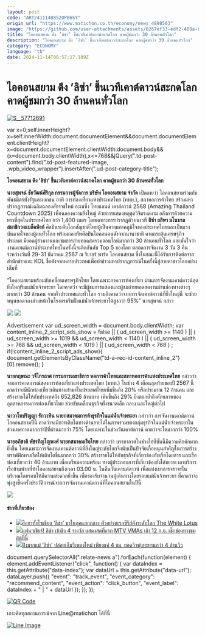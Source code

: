 ```yaml
---
layout: post
code: "ART2411140852OPB6SY"
origin_url: "https://www.matichon.co.th/economy/news_4898503"
image: "https://github.com/user-attachments/assets/0267ef33-edf2-488a-b702-4af5734f2b80"
title: "ไอคอนสยาม ดึง ’ลิซ่า’ ขึ้นเวทีเคาต์ดาวน์สะกดโลก คาดผู้ชมกว่า 30 ล้านคนทั่วโลก"
description: "ไอคอนสยาม ดึง ’ลิซ่า’ ขึ้นเวทีเคาต์ดาวน์สะกดโลก คาดผู้ชมกว่า 30 ล้านคนทั่วโลก"
category: "ECONOMY"
language: "th"
date: 2024-11-14T08:57:17.189Z
---
```


# ไอคอนสยาม ดึง ’ลิซ่า’ ขึ้นเวทีเคาต์ดาวน์สะกดโลก คาดผู้ชมกว่า 30 ล้านคนทั่วโลก

[![](https://www.matichon.co.th/wp-content/uploads/2024/11/S__57712691.jpg "S__57712691")](https://www.matichon.co.th/wp-content/uploads/2024/11/S__57712691.jpg)

var x=0;self.innerHeight?x=self.innerWidth:document.documentElement&&document.documentElement.clientHeight?x=document.documentElement.clientWidth:document.body&&(x=document.body.clientWidth),x<=768&&jQuery(".td-post-content").find(".td-post-featured-image, .wpb\_video\_wrapper").insertAfter(".ud-post-category-title");

**ไอคอนสยาม ดึง ’ลิซ่า’ ขึ้นเวทีเคาต์ดาวน์สะกดโลก คาดผู้ชมกว่า 30 ล้านคนทั่วโลก**

**นายสุพจน์ ชัยวัฒน์ศิริกุล กรรมการผู้จัดการ บริษัท ไอคอนสยาม จำกัด** เปิดเผยว่า ไอคอนสยามร่วมกับพันธมิตรทั้งรัฐและเอกชน อาทิ การท่องเที่ยวแห่งประเทศไทย (ททท.), สภาหอการค้าไทย สร้างมหาปรากฏการณ์เฉลิมฉลองศักราชใหม่ อะเมซิ่ง ไทยแลนด์ เคาต์ดาวน์ 2568 (Amazing Thailand Countdown 2025) เพื่อฉลองความยิ่งใหญ่ ด้วยการแสดงพลุสุดวิจิตรงดงาม อลังการด้วยความยาวที่สุดในประเทศไทย กว่า 1,400 เมตร โดยเฉพาะการปรากฎตัวบนเวที **ลิซ่า ลลิษา มโนบาล สมาชิกวงแบล็คพิงก์** ศิลปินระดับโลกสัญชาติไทยผู้เป็นความภาคภูมิใจของประเทศไทยและเป็นแรงบันดาลใจของผู้คนทั่วโลก พร้อมกองทัพศิลปินไอคอนคนดังจากนานาชาติ คาดกระตุ้นเศรษฐกิจประเทศ มียอดผู้ร่วมงานและชมการถ่ายทอดสดรวมออนไลน์มากกว่า 30 ล้านคนทั่วโลก และมั่นใจว่างานเคานต์ดาวน์ประเทศไทยในครั้งนี้จะติดอันดับ Top 5 ของโลก ตลอดการจัดงาน 3 วัน 3 คืน ระหว่างวันที่ 29-31 ธันวาคม 2567 ณ ริเวอร์ พาร์ค ไอคอนสยาม ซึ่งในขณะนี้ได้รับการติดต่อจากสำนักข่าวและ KOL ชื่อดังจากหลายประเทศเพื่อทำข่าวมหาปรากฎการณ์ในครั้งนี้สู่สายตาชาวโลกอย่างเต็มที่

“ไอคอนสยามพร้อมขับเคลื่อนเศรษฐกิจไทย โดยเฉพาะภาคการท่องเที่ยว ผ่านการจัดงานเคาต์ดาวน์สุดยิ่งใหญ่ริมแม่น้ำเจ้าพระยา โดยคาดว่า จะมีผู้ชมการแสดงและผู้ชมถ่ายทอดสดงานผ่านช่องทางต่างๆ มากกว่า 30 ล้านคน จากทั่วประเทศและทั่วโลก รวมถึงคาดว่าจากการจัดเคาต์ดาวน์ที่ยิ่งใหญ่นี้ จะช่วยหนุนยอดจองล่วงหน้าในโรงแรมริมฝั่งแม่น้ำเจ้าพระยาได้สูงกว่า 95%” นายสุพจน์ กล่าว

![](https://www.matichon.co.th/wp-content/uploads/2024/11/S__57712692.jpg) ![](https://www.matichon.co.th/wp-content/uploads/2024/11/S__57712683.jpg)

Advertisement var ud\_screen\_width = document.body.clientWidth; var content\_inline\_2\_script\_ads\_show = false || ( ud\_screen\_width >= 1140 ) || ( ud\_screen\_width >= 1019 && ud\_screen\_width < 1140 ) || ( ud\_screen\_width >= 768 && ud\_screen\_width < 1019 ) || ( ud\_screen\_width < 768 ) ; if(!content\_inline\_2\_script\_ads\_show){ document.getElementsByClassName("td-a-rec-id-content\_inline\_2")\[0\].remove(); }

**นายกฤษณะ วจีไกรลาศ กรรมการเลขาธิการ หอการค้าไทยและสภาหอการค้าแห่งประเทศไทย** กล่าวว่า จากการคาดการณ์ของการท่องเที่ยวแห่งประเทศไทย (ททท.) ในช่วง 4 เดือนสุดท้ายของปี 2567 นี้ คาดว่าจะมีนักท่องเที่ยวเดินทางเข้ามาในประเทศไทยเพิ่มขึ้นถึง 20% หรือประมาณ 12 ล้านคน และสร้างรายได้ให้กับประเทศถึง 652,826 ล้านบาท เพิ่มขึ้นถึง 29% ยิ่งตอกย้ำถึงศักยภาพของอุตสาหกรรมการท่องเที่ยวไทย ช่วยขับเคลื่อนธุรกิจทั้งขนาดเล็ก กลาง และใหญ่ต่อไป

**นาวาโทปริญญา รักวาทิน นายกสมาคมการค้าธุรกิจในแม่น้ำเจ้าพระยา** กล่าวว่า การจัดงานเคาต์ดาวน์ ไอคอนสยามปีนี้ คาดว่าจะมีการเติบโตทางด้านรายได้ในภาพรวมของกลุ่มธุรกิจในแม่น้ำเจ้าพระยาในช่วงเทศกาลมากกว่าปีที่ผ่านมากว่า 75% โดยเฉพาะในช่วงวันเคาต์ดาวน์ คาดว่าจะโตมากกว่า 100%

**นายอภิชาติ พัชรภิญโญพงศ์ นายกสมาคมเรือไทย** กล่าวว่า บรรยากาศในช่วงไฮซีซั่นนี้มีความคึกคักมากยิ่งขึ้น โดยเฉพาะการจัดงานเคานต์ดาวน์ที่ยิ่งใหญ่ระดับโลกจึงนับเป็นปัจจัยเกื้อหนุนสำคัญในการสร้างทราฟฟิกทางเรือให้เติบโตขึ้นมากกว่า 30% สร้างรายได้ให้กับธุรกิจที่เกี่ยวข้องกับเรือโดยสาร และเรือท่องเที่ยวกว่า 40 ล้านบาท เพื่อเตรียมความพร้อม ทางผู้ประกอบการที่เกี่ยวข้องยังได้ขยายเวลาบริการเรือข้ามฟากที่ท่าไอคอนสยามถึงเวลา 03.00 น. ในคืนวันเคานต์ดาวน์ เพื่อแบ่งเบาการจราจรในบริเวณโดยรอบให้มีความสะดวกยิ่งขึ้น เพื่อรองรับจำนวนผู้เดินทางโดยรอบแม่น้ำเจ้าพระยา ที่คาดว่าจะพุ่งสูงขึ้นครั้งประวัติการณ์จากการจัดงานเคาน์ดาวน์ที่ไอคอนสยามในปีนี้

![](https://www.matichon.co.th/wp-content/uploads/2024/11/S__57712693.jpg)

#### ข่าวที่เกี่ยวข้อง

*   [![](https://www.matichon.co.th/wp-content/uploads/2024/11/5-27.jpg)ฮือฮาทั้งโซเชียล ‘ลิซ่า’ มาในลุคแสกกลาง ตัวอย่างแรกซีรีส์ดังระดับโลก The White Lotus](https://www.matichon.co.th/entertainment/news_4893188)
*   [![](https://www.matichon.co.th/wp-content/uploads/2024/09/dit22-wed.jpg)แฟนๆเชียร์! ลิซ่า เข้าชิง 4 รางวัล แสดงสดที่แรก MTV VMAs เช้า 12 ก.ย. เช็กช่องทางชมสดที่นี่](https://www.matichon.co.th/entertainment/news_4785800)
*   [![](https://www.matichon.co.th/wp-content/uploads/2024/08/B4482547-E2FC-4EF1-B76E-E4FC67AFF3D5.jpeg)ปังมากแม่ ‘ลิซ่า’ ปล่อยเอ็มวีเพลงใหม่ เพียงแค่ 4 ชม. ยอดวิวพุ่งทะยานกว่า 4 ล้านวิว](https://www.matichon.co.th/entertainment/news_4738842)

document.querySelectorAll(".relate-news a").forEach(function(element) { element.addEventListener("click", function() { var dataIndex = this.getAttribute("data-index"); var dataUrl = this.getAttribute("data-url"); dataLayer.push({ "event": "track\_event", "event\_category": "recommend\_content", "event\_action": "click\_button", "event\_label": dataIndex + " | " + dataUrl }); }); });

[![QR Code](https://www.matichon.co.th/wp-content/uploads/2023/07/wob1371z.jpg)](https://lin.ee/ht0nDxX)

เกาะติดทุกสถานการณ์จาก Line@matichon ได้ที่นี่

[![Line Image](https://www.matichon.co.th/wp-content/uploads/2023/07/th.png)](https://lin.ee/ht0nDxX)